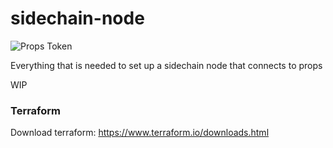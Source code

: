 # sidechain-node

![Props Token](https://propsproject.com/static/images/main-logo.png)

Everything that is needed to set up a sidechain node that connects to props

WIP

### Terraform

Download terraform: https://www.terraform.io/downloads.html

